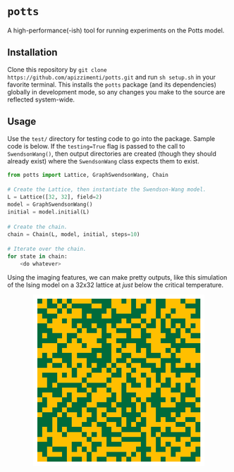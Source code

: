 # `potts`
A high-performance(-ish) tool for running experiments on the Potts model.

## Installation
Clone this repository by `git clone https://github.com/apizzimenti/potts.git`
and run `sh setup.sh` in your favorite terminal. This installs the `potts` package
(and its dependencies) globally in development mode, so any changes you make to
the source are reflected system-wide.

## Usage
Use the `test/` directory for testing code to go into the package. Sample code
is below. If the `testing=True` flag is passed to the call to `SwendsonWang()`,
then output directories are created (though they should already exist) where the
`SwendsonWang` class expects them to exist.

```python
from potts import Lattice, GraphSwendsonWang, Chain

# Create the Lattice, then instantiate the Swendson-Wang model.
L = Lattice([32, 32], field=2)
model = GraphSwendsonWang()
initial = model.initial(L)

# Create the chain.
chain = Chain(L, model, initial, steps=10)

# Iterate over the chain.
for state in chain:
    <do whatever>
```

Using the imaging features, we can make pretty outputs, like this simulation of
the Ising model on a 32x32 lattice at _just_ below the critical temperature.

<p align="center">
  <img src="test/output/figures/lattice.gif" alt="animated" />
</p>